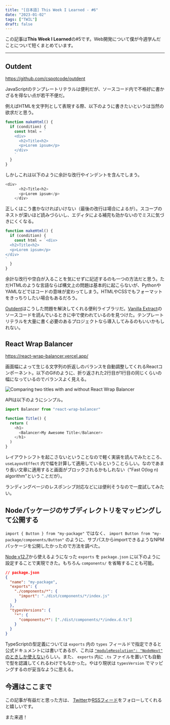 ```yaml
---
title: "[日本語] This Week I Learned - #6"
date: "2023-01-02"
tags: ["TWIL"]
draft: false
---
```


この記事は**This Week I Learned**の#5です。Web開発について僕が今週学んだことについて短くまとめています。

---

## Outdent

https://github.com/cspotcode/outdent

JavaScriptのテンプレートリテラルは便利だが、ソースコード内で不格好に書かざるを得ない点が若干不便だ。

例えばHTMLを文字列として表現する際、以下のように書きたいというは当然の欲求だと思う。

```js
function makeHtml() {
  if (condition) {
    const html = `
    <div>
      <h2>Title<h2>
      <p>Lorem ipsum</p>
    </div>
    `
  }
}
```

しかしこれは以下のように余計な改行やインデントを含んでしまう。

```js
<div>
      <h2>Title<h2>
      <p>Lorem ipsum</p>
    </div>
```

正しくはこう書かなければいけない（最後の改行は場合によるが）。スコープのネストが深いほど読みづらいし、エディタによる補完も効かないのでミスに気づきにくくなる。

```js
function makeHtml() {
  if (condition) {
    const html = `<div>
  <h2>Title<h2>
  <p>Lorem ipsum</p>
</div>
`
  }
}
```

余計な改行や空白が入ることを気にせずに記述するのも一つの方法だと思う。ただHTMLのような言語ならば構文上の問題は基本的に起こらないが、PythonやYAMLなどではコードの意味が変わってしまう。HTMLやCSSでもフォーマットをきっちりしたい場合もあるだろう。

[Outdent](https://github.com/cspotcode/outdent)はこうした問題を解決してくれる便利ライブラリだ。[Vanilla Extract](vanilla-extract.style)のソースコードを読んでいるときに中で使われているのを見つけた。テンプレートリテラルを大量に書く必要のあるプロジェクトなら導入してみるのもいいかもしれない。

## React Wrap Balancer

https://react-wrap-balancer.vercel.app/

画面幅によって生じる文字列の折返しのバランスを自動調整してくれるReactコンポーネント。以下のGifのように、折り返された2行目が1行目の同じくらいの幅になっているのでバランスよく見える。

![Comparing two titles with and without React Wrap Balancer](/static/images/blog/react-wrap-balancer.gif)

APIは以下のようにシンプル。

```js
import Balancer from "react-wrap-balancer"

function Title() {
  return (
    <h1>
      <Balancer>My Awesome Title</Balancer>
    </h1>
  )
}
```

レイアウトシフトを起こさないということなので軽く実装を読んでみたところ、 `useLayoutEffect` 内で幅を計算して適用しているということらしい。なのであまり長い文章に適用すると画面がブロックされるかもしれない（"Fast O(log n) algorithm"ということだが）。

ランディングページのレスポンシブ対応などには便利そうなので一度試してみたい。

## Nodeパッケージのサブディレクトリをマッピングして公開する

`import { Button } from "my-package"` ではなく、 `import Button from "my-package/components/Button"` のように、サブパスからimportできるようなNPMパッケージを公開したかったので方法を調べた。

[Node v12.7](https://nodejs.org/es/blog/release/v12.7.0/)から使えるようになった `exports` を `package.json` に以下のように設定することで実現できた。もちろん `components/` を省略することも可能。

```json
// package.json
{
  "name": "my-package",
  "exports": {
    "./components/*": {
      "import": "./dist/components/*/index.js"
    }
  },
  "typesVersions": {
    "*": {
      "components/*": ["./dist/components/*/index.d.ts"]
    }
  }
}
```

TypeScriptの型定義については `exports` 内の `types` フィールドで指定できると公式ドキュメントには書いてあるが、これは [`"moduleResolution": "NodeNext"` のときしか使えない](https://github.com/microsoft/TypeScript/issues/51862#issuecomment-1358049778)らしい。また、 `exports` 内に `.ts` ファイルを置いても自動で型を認識してくれるわけでもなかった。やはり現状は `typesVersion` でマッピングするのが妥当なように思える。

## 今週はここまで

この記事が有益だと思った方は、 [Twitter](https://twitter.com/MatsuraYuma)か[RSSフィード](https://rubiq.vercel.app/feed.xml)をフォローしてくれると嬉しいです。

また来週！
